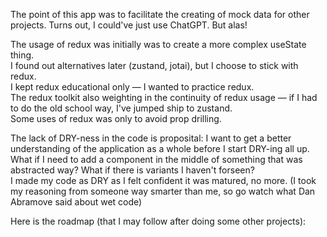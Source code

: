 The point of this app was to facilitate the creating of mock data for other projects.
Turns out, I could've just use ChatGPT. But alas!

The usage of redux was initially was to create a more complex useState thing.  
I found out alternatives later (zustand, jotai), but I choose to stick with redux.  
I kept redux educational only — I wanted to practice redux.  
The redux toolkit also weighting in the continuity of redux usage — if I had to do the old school way, I've jumped ship to zustand.  
Some uses of redux was only to avoid prop drilling.

The lack of DRY-ness in the code is proposital: I want to get a better understanding of the application as a whole before I start DRY-ing all up.  
What if I need to add a component in the middle of something that was abstracted way? What if there is variants I haven't forseen?  
I made my code as DRY as I felt confident it was matured, no more.
(I took my reasoning from someone way smarter than me, so go watch what Dan Abramove said about wet code)

Here is the roadmap (that I may follow after doing some other projects):
